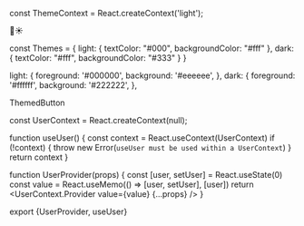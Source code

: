 const ThemeContext = React.createContext('light');

🌙☀️

const Themes = {
  light: {
    textColor: "#000",
    backgroundColor: "#fff"
  },
  dark: {
    textColor: "#fff",
    backgroundColor: "#333"
  }
}


light: {
  foreground: '#000000',
  background: '#eeeeee',
},
dark: {
  foreground: '#ffffff',
  background: '#222222',
},

ThemedButton



const UserContext = React.createContext(null);

function useUser() {
  const context = React.useContext(UserContext)
  if (!context) {
    throw new Error(`useUser must be used within a UserContext`)
  }
  return context
}

function UserProvider(props) {
  const [user, setUser] = React.useState(0)
  const value = React.useMemo(() => [user, setUser], [user])
  return <UserContext.Provider value={value} {...props} />
}

export {UserProvider, useUser}